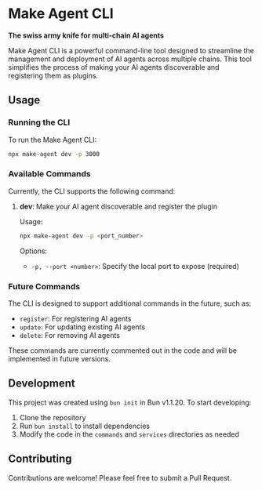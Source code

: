 # Make Agent CLI

**The swiss army knife for multi-chain AI agents**

Make Agent CLI is a powerful command-line tool designed to streamline the management and deployment of AI agents across multiple chains. This tool simplifies the process of making your AI agents discoverable and registering them as plugins.


## Usage

### Running the CLI

To run the Make Agent CLI:

```bash
npx make-agent dev -p 3000
```

### Available Commands

Currently, the CLI supports the following command:

1. **dev**: Make your AI agent discoverable and register the plugin
   
   Usage:
   ```bash
   npx make-agent dev -p <port_number>
   ```
   
   Options:
   - `-p, --port <number>`: Specify the local port to expose (required)

### Future Commands

The CLI is designed to support additional commands in the future, such as:

- `register`: For registering AI agents
- `update`: For updating existing AI agents
- `delete`: For removing AI agents

These commands are currently commented out in the code and will be implemented in future versions.

## Development

This project was created using `bun init` in Bun v1.1.20. To start developing:

1. Clone the repository
2. Run `bun install` to install dependencies
3. Modify the code in the `commands` and `services` directories as needed

## Contributing

Contributions are welcome! Please feel free to submit a Pull Request.
